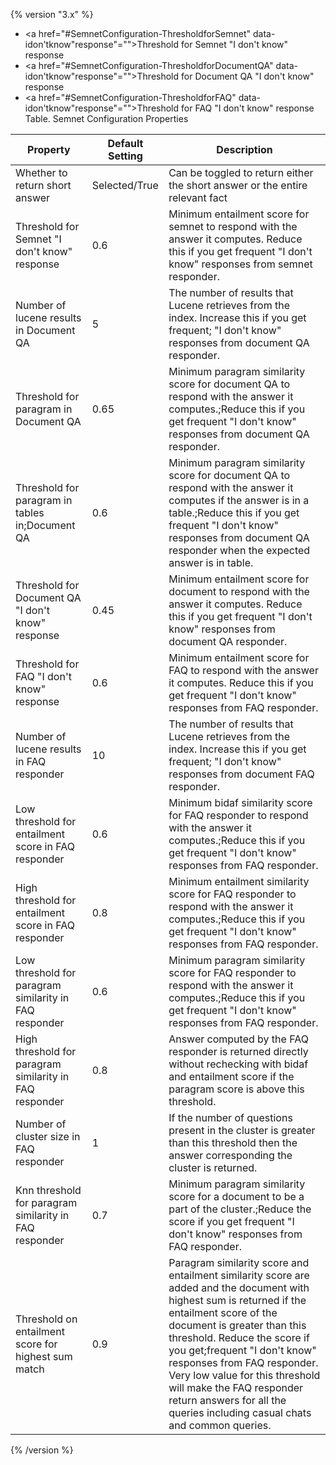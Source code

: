 {% version "3.x" %}
-   <a href="#SemnetConfiguration-ThresholdforSemnet" data-idon'tknow"response"="">Threshold for Semnet "I don't know" response</a>
-   <a href="#SemnetConfiguration-ThresholdforDocumentQA" data-idon'tknow"response"="">Threshold for Document QA "I don't know" response</a>
-   <a href="#SemnetConfiguration-ThresholdforFAQ" data-idon'tknow"response"="">Threshold for FAQ "I don't know" response</a>
Table. Semnet Configuration Properties

| Property | Default Setting | Description |
| ----|----|----|
| Whether to return short answer | Selected/True | Can be toggled to return either the short answer or the entire relevant fact |
| Threshold for Semnet "I don't know" response | 0.6 | Minimum entailment score for semnet to respond with the answer it computes. Reduce this if you get frequent "I don't know" responses from semnet responder. |
| Number of lucene results in Document QA | 5 | The number of results that Lucene retrieves from the index. Increase this if you get frequent; "I don't know" responses from document QA responder. |
| Threshold for paragram in Document QA | 0.65 | Minimum paragram similarity score for document QA to respond with the answer it computes.;Reduce this if you get frequent "I don't know" responses from document QA responder. |
| Threshold for paragram in tables in;Document QA | 0.6 | Minimum paragram similarity score for document QA to respond with the answer it computes if the answer is in a table.;Reduce this if you get frequent "I don't know" responses from document QA responder when the expected answer is in table. |
| Threshold for Document QA "I don't know" response | 0.45 | Minimum entailment score for document to respond with the answer it computes. Reduce this if you get frequent "I don't know" responses from document QA responder. |
| Threshold for FAQ "I don't know" response | 0.6 | Minimum entailment score for FAQ to respond with the answer it computes. Reduce this if you get frequent "I don't know" responses from FAQ responder. |
| Number of lucene results in FAQ responder | 10 | The number of results that Lucene retrieves from the index. Increase this if you get frequent; "I don't know" responses from document FAQ responder. |
| Low threshold for entailment score in FAQ responder | 0.6 | Minimum bidaf similarity score for FAQ responder to respond with the answer it computes.;Reduce this if you get frequent "I don't know" responses from FAQ responder. |
| High threshold for entailment score in FAQ responder | 0.8 | Minimum entailment similarity score for FAQ responder to respond with the answer it computes.;Reduce this if you get frequent "I don't know" responses from FAQ responder. |
| Low threshold for paragram similarity in FAQ responder | 0.6 | Minimum paragram similarity score for FAQ responder to respond with the answer it computes.;Reduce this if you get frequent "I don't know" responses from FAQ responder. |
| High threshold for paragram similarity in FAQ responder | 0.8 | Answer computed by the FAQ responder is returned directly without rechecking with bidaf and entailment score if the paragram score is above this threshold. |
| Number of cluster size in FAQ responder | 1 | If the number of questions present in the cluster is greater than this threshold then the answer corresponding the cluster is returned. |
| Knn threshold for paragram similarity in FAQ responder | 0.7 | Minimum paragram similarity score for a document to be a part of the cluster.;Reduce the score if you get frequent "I don't know" responses from FAQ responder. |
| Threshold on entailment score for highest sum match | 0.9 | Paragram similarity score and entailment similarity score are added and the document with highest sum is returned if the entailment score of the document is greater than this threshold. Reduce the score if you get;frequent "I don't know" responses from FAQ responder. Very low value for this threshold will make the FAQ responder return answers for all the queries including casual chats and common queries. |

{% /version %}
